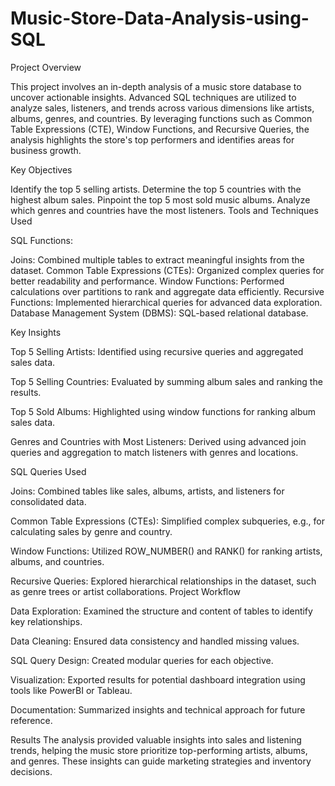 # Music-Store-Data-Analysis-using-SQL

Project Overview

This project involves an in-depth analysis of a music store database to uncover actionable insights. Advanced SQL techniques are utilized to analyze sales, listeners, and trends across various dimensions like artists, albums, genres, and countries. By leveraging functions such as Common Table Expressions (CTE), Window Functions, and Recursive Queries, the analysis highlights the store's top performers and identifies areas for business growth.

Key Objectives

Identify the top 5 selling artists.
Determine the top 5 countries with the highest album sales.
Pinpoint the top 5 most sold music albums.
Analyze which genres and countries have the most listeners.
Tools and Techniques Used

SQL Functions:

Joins: Combined multiple tables to extract meaningful insights from the dataset.
Common Table Expressions (CTEs): Organized complex queries for better readability and performance.
Window Functions: Performed calculations over partitions to rank and aggregate data efficiently.
Recursive Functions: Implemented hierarchical queries for advanced data exploration.
Database Management System (DBMS): SQL-based relational database.

Key Insights

Top 5 Selling Artists:
Identified using recursive queries and aggregated sales data.

Top 5 Selling Countries:
Evaluated by summing album sales and ranking the results.

Top 5 Sold Albums:
Highlighted using window functions for ranking album sales data.

Genres and Countries with Most Listeners:
Derived using advanced join queries and aggregation to match listeners with genres and locations.

SQL Queries Used

Joins:
Combined tables like sales, albums, artists, and listeners for consolidated data.

Common Table Expressions (CTEs):
Simplified complex subqueries, e.g., for calculating sales by genre and country.

Window Functions:
Utilized ROW_NUMBER() and RANK() for ranking artists, albums, and countries.

Recursive Queries:
Explored hierarchical relationships in the dataset, such as genre trees or artist collaborations.
Project Workflow

Data Exploration:
Examined the structure and content of tables to identify key relationships.

Data Cleaning:
Ensured data consistency and handled missing values.

SQL Query Design:
Created modular queries for each objective.

Visualization:
Exported results for potential dashboard integration using tools like PowerBI or Tableau.

Documentation:
Summarized insights and technical approach for future reference.

Results
The analysis provided valuable insights into sales and listening trends, helping the music store prioritize top-performing artists, albums, and genres. These insights can guide marketing strategies and inventory decisions.
